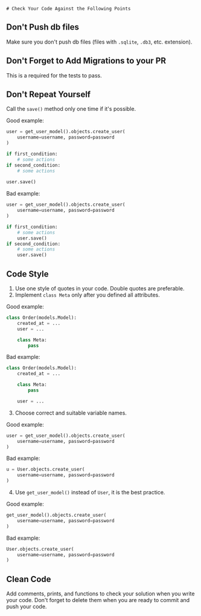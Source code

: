     # Сheck Your Code Against the Following Points

## Don't Push db files
Make sure you don't push db files (files with `.sqlite`, `.db3`, etc. extension).

## Don't Forget to Add Migrations to your PR
This is a required for the tests to pass.

## Don't Repeat Yourself
Call the `save()` method only one time if it's possible.

Good example:
```python
user = get_user_model().objects.create_user(
    username=username, password=password
)

if first_condition:
    # some actions
if second_condition:
    # some actions
    
user.save()
```

Bad example:
```python
user = get_user_model().objects.create_user(
    username=username, password=password
)

if first_condition:
    # some actions
    user.save()
if second_condition:
    # some actions
    user.save()
```

## Code Style
1. Use one style of quotes in your code. Double quotes are preferable.
2. Implement `class Meta` only after you defined all attributes.

Good example:
```python
class Order(models.Model):
    created_at = ...
    user = ...

    class Meta:
        pass
```

Bad example:
```python
class Order(models.Model):
    created_at = ...

    class Meta:
        pass    

    user = ...
```

3. Choose correct and suitable variable names.

Good example:
```python
user = get_user_model().objects.create_user(
    username=username, password=password
)
```

Bad example:
```python
u = User.objects.create_user(
    username=username, password=password
)
```

4. Use `get_user_model()` instead of `User`, it is the best practice.

Good example:
```python
get_user_model().objects.create_user(
    username=username, password=password
)
```

Bad example:
```python
User.objects.create_user(
    username=username, password=password
)
```

## Clean Code
Add comments, prints, and functions to check your solution when you write your code. 
Don't forget to delete them when you are ready to commit and push your code.
